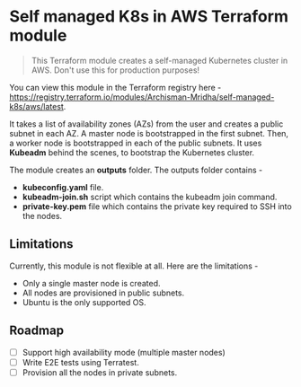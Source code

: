 # Self managed K8s in AWS Terraform module

> This Terraform module creates a self-managed Kubernetes cluster in AWS. Don't use this for production purposes!

You can view this module in the Terraform registry here - https://registry.terraform.io/modules/Archisman-Mridha/self-managed-k8s/aws/latest.

It takes a list of availability zones (AZs) from the user and creates a public subnet in each AZ. A master node is bootstrapped in the first subnet. Then, a worker node is bootstrapped in each of the public subnets. It uses **Kubeadm** behind the scenes, to bootstrap the Kubernetes cluster.

The module creates an **outputs** folder. The outputs folder contains -

- **kubeconfig.yaml** file.
- **kubeadm-join.sh** script which contains the kubeadm join command.
- **private-key.pem** file which contains the private key required to SSH into the nodes.

## Limitations

Currently, this module is not flexible at all. Here are the limitations -

- Only a single master node is created.
- All nodes are provisioned in public subnets.
- Ubuntu is the only supported OS.

## Roadmap

- [ ] Support high availability mode (multiple master nodes)
- [ ] Write E2E tests using Terratest.
- [ ] Provision all the nodes in private subnets.
